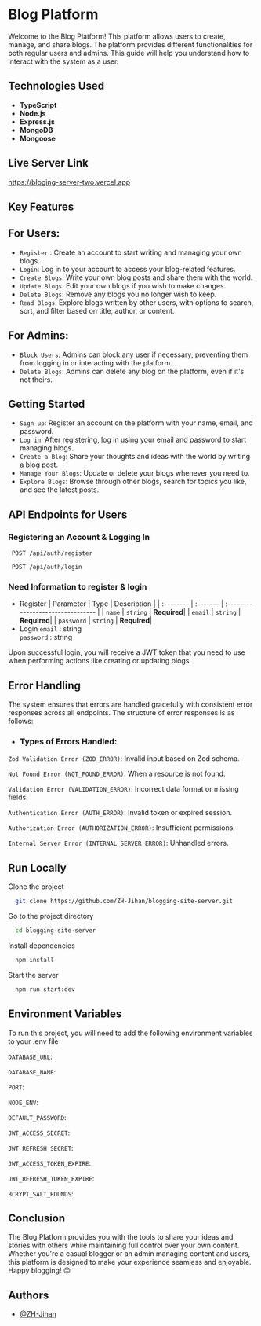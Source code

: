 
# Blog Platform

Welcome to the Blog Platform! This platform allows users to create, manage, and share blogs. The platform provides different functionalities for both regular users and admins. This guide will help you understand how to interact with the system as a user.




## Technologies Used

*   **TypeScript**
*   **Node.js**
*   **Express.js**
*   **MongoDB**
*   **Mongoose**

## Live Server Link

https://bloging-server-two.vercel.app
## Key Features

## For Users:
* `Register` : Create an account to start writing and managing your own blogs.
* `Login`: Log in to your account to access your blog-related features.
* `Create Blogs`: Write your own blog posts and share them with the world.
* `Update Blogs`: Edit your own blogs if you wish to make changes.
* `Delete Blogs`: Remove any blogs you no longer wish to keep.
* `Read Blogs`: Explore blogs written by other users, with options to search, sort, and filter based on title, author, or content.
## For Admins:
* `Block Users`: Admins can block any user if necessary, preventing them from logging in or interacting with the platform.
* `Delete Blogs`: Admins can delete any blog on the platform, even if it's not theirs.


## Getting Started


- `Sign up`: Register an account on the platform with your name, email, and password.
- `Log in`: After registering, log in using your email and password to start managing blogs.
- `Create a Blog`: Share your thoughts and ideas with the world by writing a blog post.
- `Manage Your Blogs`: Update or delete your blogs whenever you need to.
- `Explore Blogs`: Browse through other blogs, search for topics you like, and see the latest posts.


## API Endpoints for Users

### Registering an Account & Logging In

```http
 POST /api/auth/register
```
```http
 POST /api/auth/login
```

### Need Information to register & login
* Register 
| Parameter | Type     | Description                       |
| :-------- | :------- | :-------------------------------- |
| `name`      | `string` | **Required**|
| `email`      | `string` | **Required**|
| `password`      | `string` | **Required**|
* Login 
 `email` :    string  
 `password` : string

Upon successful login, you will receive a JWT token that you need to use when performing actions like creating or updating blogs.




## Error Handling
The system ensures that errors are handled gracefully with consistent error responses across all endpoints. The structure of error responses is as follows:
* ### Types of Errors Handled:
`Zod Validation Error (ZOD_ERROR)`: Invalid input based on Zod schema.

`Not Found Error (NOT_FOUND_ERROR)`: When a resource is not found.

`Validation Error (VALIDATION_ERROR)`: Incorrect data format or missing fields.

`Authentication Error (AUTH_ERROR)`: Invalid token or expired session.

`Authorization Error (AUTHORIZATION_ERROR)`: Insufficient permissions.

`Internal Server Error (INTERNAL_SERVER_ERROR)`: Unhandled errors.

## Run Locally

Clone the project

```bash
  git clone https://github.com/ZH-Jihan/blogging-site-server.git
```

Go to the project directory

```bash
  cd blogging-site-server
```

Install dependencies

```bash
  npm install
```

Start the server

```bash
  npm run start:dev
```


## Environment Variables

To run this project, you will need to add the following environment variables to your .env file

`DATABASE_URL`:

`DATABASE_NAME`:

`PORT`:

`NODE_ENV`:

`DEFAULT_PASSWORD`:

`JWT_ACCESS_SECRET`: 

`JWT_REFRESH_SECRET`: 

`JWT_ACCESS_TOKEN_EXPIRE`: 

`JWT_REFRESH_TOKEN_EXPIRE`: 

`BCRYPT_SALT_ROUNDS`:
## Conclusion

The Blog Platform provides you with the tools to share your ideas and stories with others while maintaining full control over your own content. Whether you're a casual blogger or an admin managing content and users, this platform is designed to make your experience seamless and enjoyable.
Happy blogging! 😊
## Authors

- [@ZH-Jihan](https://www.facebook.com/mdjakir.hossen.560)

